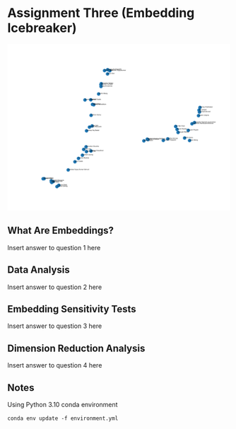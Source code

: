 # Assignment Three (Embedding Icebreaker)

![Sample output of script](visualization_tuned_pacmap.png)  

## What Are Embeddings?
Insert answer to question 1 here

## Data Analysis
Insert answer to question 2 here

## Embedding Sensitivity Tests
Insert answer to question 3 here

## Dimension Reduction Analysis
Insert answer to question 4 here

## Notes
Using Python 3.10 conda environment
```commandline
conda env update -f environment.yml
```

